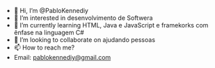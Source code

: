 - 👋 Hi, I’m @PabloKennediy
- 👀 I’m interested in  desenvolvimento de Softwera 
- 🌱 I’m currently learning  HTML, Java e JavaScript e framekorks com ênfase na linguagem C#
- 💞️ I’m looking to collaborate on ajudando pessoas
- 📫 How to reach me? 
- Email: pablokennediy@gmail.com
<!---
PabloKennediy/PabloKennediy is a ✨ special ✨ repository because its `README.md` (this file) appears on your GitHub profile.
You can click the Preview link to take a look at your changes.
--->
